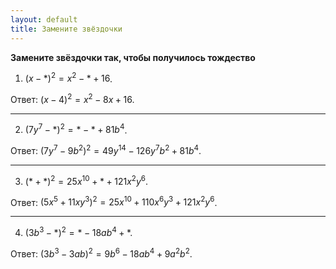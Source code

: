 ```yaml
---
layout: default
title: Замените звёздочки
---
```


**Замените звёздочки так, чтобы получилось тождество**

1) $(x - *)^2 = x^2 - * + 16$.

Ответ: $(x - 4)^2 = x^2 - 8x + 16$.

--- ---

2) $(7y^7 - *)^2 = * - * + 81 b^4$.

Ответ: $(7y^7 - 9 b^2)^2 = 49 y^{14} - 126 y^7 b^2 + 81 b^4$.

--- ---

3) $(* + *)^2 = 25 x^{10} + * + 121 x^2 y^6$.

Ответ: $(5 x^5 + 11 x y^3)^2 = 25 x^{10} + 110 x^6 y^3 + 121 x^2 y^6$.

--- ---

4) $(3b^3 - *)^2 = * - 18 a b^4 + *$.

Ответ: $(3b^3 - 3ab)^2 = 9 b^6 - 18 a b^4 + 9 a^2 b^2$.
